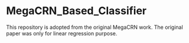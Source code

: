 # MegaCRN_Based_Classifier
This repository is adopted from the original MegaCRN work. The original paper was only for linear regression purpose. 
